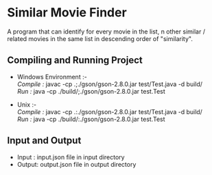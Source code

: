 # Similar Movie Finder  
A program that can identify for every movie in the list, n other similar / related movies in the same list in descending order of "similarity".

## Compiling and Running Project   

 - Windows Environment :-  
 *Compile :* javac -cp .;./gson/gson-2.8.0.jar test/Test.java -d build/  
 *Run     :* java -cp ./build/;./gson/gson-2.8.0.jar test.Test  
  
 - Unix :-  
 *Compile :* javac -cp .:./gson/gson-2.8.0.jar test/Test.java -d build/  
 *Run     :* java -cp ./build/:./gson/gson-2.8.0.jar test.Test  
  
## Input and Output  
 - Input : input.json file in input directory  
 - Output: output.json file in output directory  
